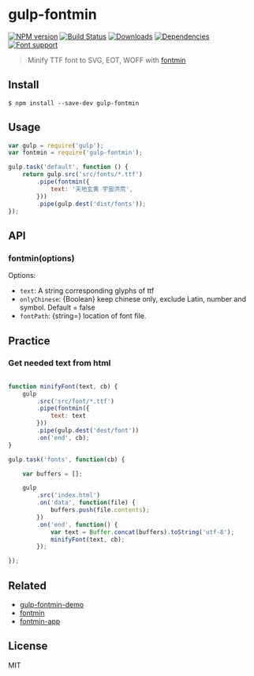 # gulp-fontmin 

[![NPM version][npm-image]][npm-url]
[![Build Status][travis-image]][travis-url]
[![Downloads][downloads-image]][npm-url]
[![Dependencies][dep-image]][dep-url]
[![Font support][font-image]][font-url]

[downloads-image]: http://img.shields.io/npm/dm/gulp-fontmin.svg
[npm-url]: https://npmjs.org/package/gulp-fontmin
[npm-image]: http://img.shields.io/npm/v/gulp-fontmin.svg

[travis-url]: https://travis-ci.org/ecomfe/gulp-fontmin
[travis-image]: http://img.shields.io/travis/ecomfe/gulp-fontmin.svg

[dep-url]: https://david-dm.org/ecomfe/gulp-fontmin
[dep-image]: http://img.shields.io/david/ecomfe/gulp-fontmin.svg

[font-image]:https://img.shields.io/badge/font-senty-blue.svg
[font-url]: http://font.sentywed.com/

> Minify TTF font to SVG, EOT, WOFF with [fontmin](https://github.com/ecomfe/fontmin)

## Install

```
$ npm install --save-dev gulp-fontmin
```

## Usage

```js
var gulp = require('gulp');
var fontmin = require('gulp-fontmin');

gulp.task('default', function () {
    return gulp.src('src/fonts/*.ttf')
        .pipe(fontmin({
            text: '天地玄黄 宇宙洪荒',
        }))
        .pipe(gulp.dest('dist/fonts'));
});
```


## API

### fontmin(options)

Options:

* `text`: A string corresponding glyphs of ttf
* `onlyChinese`: {Boolean} keep chinese only, exclude Latin, number and symbol. Default = false
* `fontPath`: {string=} location of font file.


## Practice

### Get needed text from html

```js

function minifyFont(text, cb) {
    gulp
        .src('src/font/*.ttf')
        .pipe(fontmin({
            text: text
        }))
        .pipe(gulp.dest('dest/font'))
        .on('end', cb);
}

gulp.task('fonts', function(cb) {

    var buffers = [];

    gulp
        .src('index.html')
        .on('data', function(file) {
            buffers.push(file.contents);
        })
        .on('end', function() {
            var text = Buffer.concat(buffers).toString('utf-8');
            minifyFont(text, cb);
        });

});
```

## Related

- [gulp-fontmin-demo](https://github.com/junmer/gulp-fontmin-demo)
- [fontmin](https://github.com/ecomfe/fontmin)
- [fontmin-app](https://github.com/ecomfe/fontmin-app)

## License

MIT
